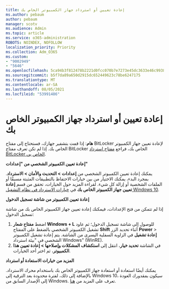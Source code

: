 ```yaml
---
title: إعادة تعيين أو استرداد جهاز الكمبيوتر الخاص بك
ms.author: pebaum
author: pebaum
manager: scotv
ms.audience: Admin
ms.topic: article
ms.service: o365-administration
ROBOTS: NOINDEX, NOFOLLOW
localization_priority: Priority
ms.collection: Adm_O365
ms.custom:
- "9002949"
- "5646"
ms.openlocfilehash: 5ca94b3f812478b2221d0fcc070b7e7273e45dc3633e46c99384a270a624015e
ms.sourcegitcommit: b5f7da89a650d2915dc652449623c78be6247175
ms.translationtype: MT
ms.contentlocale: ar-SA
ms.lasthandoff: 08/05/2021
ms.locfileid: "53991486"
---
```

# <a name="reset-or-recover-your-pc"></a>إعادة تعيين أو استرداد جهاز الكمبيوتر الخاص بك

**هام**: إذا قمت بتشفير جهازك، فستحتاج إلى مفتاح BitLocker لإعادة تعيين جهاز الكمبيوتر الخاص بك. إذا لم تكن تعرف مفتاح BitLocker الخاص بك، فراجع [مفتاح استرداد BitLocker الخاص بي](https://support.microsoft.com/help/4026181/windows-10-find-my-bitlocker-recovery-key).

**إعادة تعيين الكمبيوتر الشخصي من "إعدادات"**

يمكنك إعادة تعيين الكمبيوتر الشخصي من **إعدادات > التحديث والأمان > الاسترداد**. بمجرد البدء، يمكنك الاختيار من بين خيارات الاحتفاظ بالتطبيقات المثبتة مسبقًا أو الملفات الشخصية أو إزالة كل شيء. لقراءة المزيد حول الخيارات، تحقق من قسم **إعادة تعيين جهاز الكمبيوتر الخاص بك** في [خيارات الاسترداد في نظام التشغيل Windows 10](https://support.microsoft.com/help/12415/windows-10-recovery-options).

**إعادة تعيين الكمبيوتر من شاشة تسجيل الدخول**

إذا لم تتمكن من فتح الإعدادات، فيمكنك إعادة تعيين جهاز الكمبيوتر الخاص بك من شاشة تسجيل الدخول:

1. اضغط **مفتاح شعار Windows + L** للوصول إلى شاشة تسجيل الدخول؛ ثم عاود تشغيل الكمبيوتر الشخصي بالضغط على المفتاح **Shift** أثناء تحديد الزر **Power** > **إعادة تشغيل** في الزاوية السفلية اليسرى من الشاشة. يتم إعادة تشغيل الكمبيوتر الشخصي في "بيئة استرداد Windows" (WinRE).
2. في الشاشة **تحديد خيار**، انتقل إلى **استكشاف المشكلات وإصلاحها > إعادة تعيين هذا الكمبيوتر**، ثم اختر أحد الخيارات.

**المزيد من خيارات الاستعادة أو استرداد**

يمكنك أيضًا استعادة أو استعادة جهاز الكمبيوتر الخاص بك باستخدام محرك الاسترداد. بالإضافة إلى ذلك، لفترة محدودة بعد الترقية إلى Windows 10، سيكون بمقدورك العودة إلى الإصدار السابق من Windows. تعرف على المزيد من [هنا](https://support.microsoft.com/help/12415/windows-10-recovery-options).
